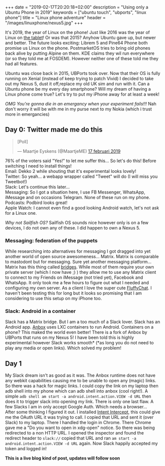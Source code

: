 +++
date = "2019-02-17T20:20:18+02:00"
description = "Using only a Ubuntu Phone in 2019"
keywords = ["ubuntu touch", "ubports", "linux phone"]
title = "Linux phone adventure"
header = "/images/linuxphone/nexus5.jpg"
+++

It's 2019, the year of Linux on the phone! Just like 2016 was the year of Linux on [the tablet](https://eyskens.me/aquaris-m10-hd-ubuntu-edition-review/)! Or was that 2015? Anyhow Ubuntu gave up, but newer and better. The future looks exciting: Librem 5 and Pine64 Phone both promise us Linux on the phone. PostmarketOS tries to bring old phones back alive by putting Alpine on them. KDE claims they wil run everywhere (or so they told me at FOSDEM). However neither one of these told me they had all features.

Ubuntu was close back in 2015, UBPorts took over. Now that their OS is fully running on Xenial (instead of keep trying to patch Vivid) I decided to take out my Nexus 5, dust it off,replace my old UK sim and run with it. Can a Ubuntu phone be my every day smartphone? Will my dream of having a Linux phone come true? Let's try to put my iPhone away for at least a week!

*OMG You're gonna die in an emergancy when your experiment fails!!!* Nah don't worry it will be with me in my purse next to my Nokia (which i trust more in emergancies)

## Day 0: Twitter made me do this
<blockquote class="twitter-tweet" data-lang="nl"><p lang="en" dir="ltr">[Poll]</p>&mdash; Maartje Eyskens (@MaartjeME) <a href="https://twitter.com/MaartjeME/status/1097061620570836993?ref_src=twsrc%5Etfw">17 februari 2019</a></blockquote>
<script async src="https://platform.twitter.com/widgets.js" charset="utf-8"></script>

76% of the voters said "Yes!" to let me suffer this... So let's do this! Before switching I need to install things!  
Email: Dekko 2 while shouting that it's experimental looks lovely!  
Twitter: So yeah... a webapp wrapper called "Tweet" will do (I will miss you Tweetbot!)  
Slack: Let's continue this later...  
Messaging: So I got a situation here, I use FB Messenger, WhatsApp, iMessage and on occasions Telegram. None of these run on my phone.  
Podcasts: Podbird looks great!  
Apple Watch: I cannot even find a good looking Android watch, let's not ask for a Linux one.  

*Why not Sailfish OS?* Sailfish OS sounds nice however only is on a few devices, I do not own any of these. I did happen to own a Nexus 5.

### Messaging: federation of the puppets
While researching into alternatives for messaging I got dragged into yet another world of open source awesomeness... Matrix. Matrix is comparable to mastodont but for messaging.
Sure yet another messaging platform... Matrix has this thing called [bridges](https://matrix.org/docs/projects/bridges). While most of them require your own private server (which I now have ;) ) they allow me to use any Matrix client to connect to my Friends on iMessage (not tried yet), Facebook and WhatsApp. It only took me a few hours to figure out what I needed and configuring my own server. As a client I love the super cute [FluffyChat](https://open-store.io/app/fluffychat.christianpauly). I haven't been testing this for long but it looks so promising that I am considering to use this setup on my iPhone too.

### Slack: Android in a container
Slack has a Matrix bridge. But I am a too much of a Slack lover. Slack has an Android app. [Anbox](https://github.com/anbox/anbox) uses LXC containers to run Android.
Containers on a phone? This maked the world even better! There is a fork of Anbox by UBPorts that runs on my Nexus 5! I have been told this is highly experimental however Slack works smooth* (*as long you do not need to play any media or open links). Which solved my problem!

## Day 1
My Slack dream isn't as good as it was. The Anbox runtime does not have any webkit capabilities causing me to be unable to open any (magic) links. So there was a hack for magic links. I could copy the link on my laptop then adb shell into my phone which can adb shell into anbox (cool right!). A simple `adb shell am start -a android.intent.action.VIEW -d URL` then does it to trigger slack into opening my link. There is only one last flaw. A few Slacks I am in only accept Google Auth. Which needs a browser...  
After some thinking I figured it out. I installed [Intent Intercept](https://f-droid.org/en/packages/de.k3b.android.intentintercept/), this could give me the OAuth URL it was trying to call. I copied that URL and sent it (over Slack) to my laptop. There I handled the login in Chrome. There Chrome gave me a "Do you want to open in xdg-open" notice. So there was being redirected to a non HTTP URL. I opened the inspector and found the redirect header to `slack://` copied that URL and ran `am start -a android.intent.action.VIEW -d URL` again. Now Slack happily accepted my token and logged in!  

**This is a live blog kind of post, updates will follow soon**